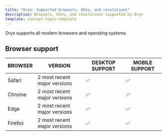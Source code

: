 ```yaml
---
title: "Oryx: Supported browsers, OSes, and resolutions"
description: Browsers, OSes, and resolutions supported by Oryx
template: concept-topic-template
---
```


Oryx supports all modern browsers and operating systems.

## Browser support

| BROWSER | VERSION | DESKTOP SUPPORT | MOBILE SUPPORT |
| --- | --- | --- | --- |
| Safari | 2 most recent major versions | &#9989; | &#9989; |
| Chrome | 2 most recent major versions | &#9989; | &#9989; |
| Edge | 2 most recent major versions | &#9989; | &#9989; |
| Firefox | 2 most recent major versions | &#9989; | &#9989; |
